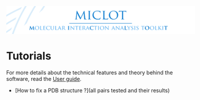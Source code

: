 <img src="../__banner.png" alt="banner" class="center">

# Tutorials

For more details about the technical features and theory behind the software, read the [User guide](../User_Guide/Manual.md).

- [How to fix a PDB structure ?](all pairs tested and their results)
